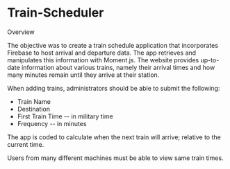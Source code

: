 # Train-Scheduler

Overview


The objective was to create a train schedule application that incorporates Firebase to host arrival and departure data. The app retrieves and manipulates this information with Moment.js. The website provides up-to-date information about various trains, namely their arrival times and how many minutes remain until they arrive at their station.


When adding trains, administrators should be able to submit the following:

- Train Name
- Destination
- First Train Time -- in military time
- Frequency -- in minutes

The app is coded to calculate when the next train will arrive; relative to the current time.

Users from many different machines must be able to view same train times.
